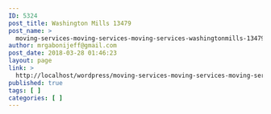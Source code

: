 ```yaml
---
ID: 5324
post_title: Washington Mills 13479
post_name: >
  moving-services-moving-services-moving-services-washingtonmills-13479
author: mrgabonijeff@gmail.com
post_date: 2018-03-28 01:46:23
layout: page
link: >
  http://localhost/wordpress/moving-services-moving-services-moving-services-washingtonmills-13479/
published: true
tags: [ ]
categories: [ ]
---
```

